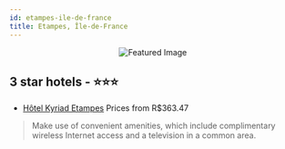 ```yaml
---
id: etampes-ile-de-france
title: Etampes, Île-de-France
---
```


<center><img src="https://i.travelapi.com/hotels/4000000/3620000/3620000/3619994/d4501ba1_z.jpg" alt="Featured Image" /></center>


##  3 star hotels - ⭐️⭐️⭐️

-    [Hôtel Kyriad Etampes](https://us.hurb.com/hotels/etampes/hotel-kyriad-etampes-JNP-JP111828?cmp=18055) Prices from R$363.47
   > Make use of convenient amenities, which include complimentary wireless Internet access and a television in a common area.
